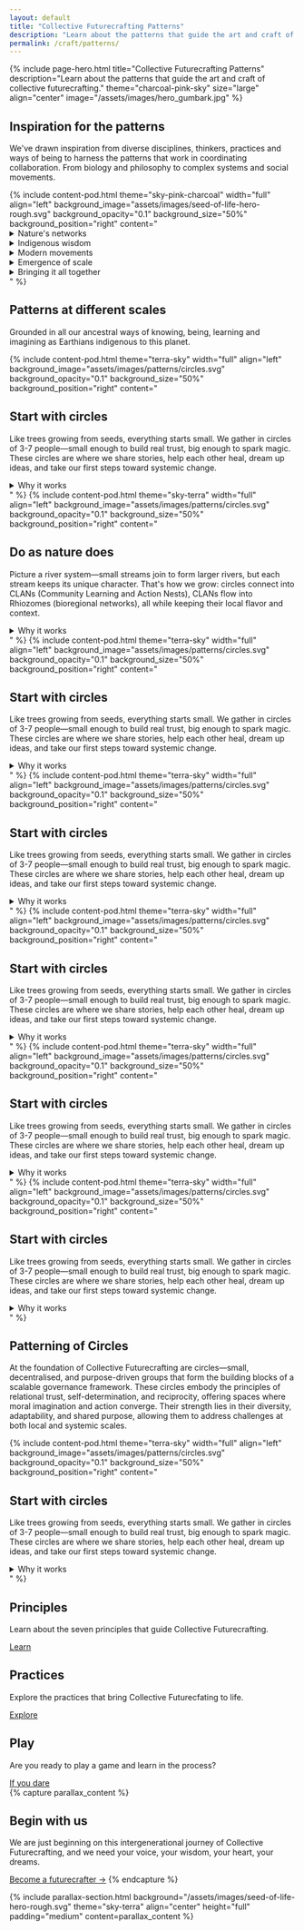 ```yaml
---
layout: default
title: "Collective Futurecrafting Patterns"
description: "Learn about the patterns that guide the art and craft of collective futurecrafting."
permalink: /craft/patterns/
---
```


{% include page-hero.html
  title="Collective Futurecrafting Patterns"
  description="Learn about the patterns that guide the art and craft of collective futurecrafting."
  theme="charcoal-pink-sky"
  size="large"
  align="center"
  image="/assets/images/hero_gumbark.jpg"
%}

<div class="container">
  <div class="section-heading">
    <h2>Inspiration for the patterns</h2>
    <p>We've drawn inspiration from diverse disciplines, thinkers, practices and ways of being to harness the patterns that work in coordinating collaboration. From biology and philosophy to complex systems and social movements.</p>
  </div>
  {% include content-pod.html
    theme="sky-pink-charcoal"
    width="full"
    align="left"
    background_image="assets/images/seed-of-life-hero-rough.svg"
    background_opacity="0.1"
    background_size="50%"
    background_position="right"
    content="
    <details class='accordion'>
        <summary class='accordion__trigger'>Nature's networks</summary>
        <div class='accordion__content'>
            <p>In nature, the most resilient systems are not rigid hierarchies but interconnected networks—adaptive, decentralised, and deeply relational. As Merlin Sheldrake demonstrates in <a href='https://www.goodreads.com/book/show/52668915-entangled-life' target='_blank'>Entangled Life</a>, mycelial networks exemplify how interconnected systems can sustain entire ecosystems through nutrient-sharing and mutual support, even in challenging environments.</p>
            <p>Mycelial networks in forests connect trees across vast distances, sharing nutrients and information to sustain the entire ecosystem. Rivers, too, flow through watersheds, linking landscapes in dynamic patterns of movement, rhythm and regeneration. These natural systems thrive not through command and control but through a distributed natural intelligence that responds to both local and systemic needs.</p>
        </div>
    </details>
    <details class='accordion'>
        <summary class='accordion__trigger'>Indigenous wisdom</summary>
        <div class='accordion__content'>
            <p>Indigenous cultures offer profound examples of relational and cyclical forms of governance. <a href='https://www.booktopia.com.au/the-songlines-bruce-chatwin/book/9780099769910.html' target='_blank'>The Songlines</a> of Indigenous Australians, as described by Bruce Chatwin and expanded on by Tyson Yunkaporta in <a href='https://www.booktopia.com.au/sand-talk-tyson-yunkaporta/book/9780062975621.html' target='_blank'>Sand Talk</a>, are not merely maps of place but social systems for living in balance with the land, community, and the sacred.</p>
            <p>Decision-making in these traditions often occurs in circles, where voices are honoured equally, and consensus emerges through dialogue and shared understanding. These governance patterns—built on relational trust, reciprocity, and deep knowledge of place—have sustained resilience over many millennia.</p>
            <p>Indigenous wisdom also offers insights into the importance of intergenerational stewardship, where decisions are made with the seventh generation in mind. This long-term perspective ensures that actions today honour the past and protect the future.</p>
        </div>
    </details>
    <details class='accordion'>
        <summary class='accordion__trigger'>Modern movements</summary>
        <div class='accordion__content'>
            <p>In more recent contexts, patterns of close-knit collaboration have proven similarly effective. Mark Engler and Paul Engler, in <a href='https://www.booktopia.com.au/this-is-an-uprising-mark-engler/book/9781568585703.html' target='_blank'>This Is an Uprising</a>, show how decentralised organizing circles have powered social movements. General Stanley McChrystal's <a href='https://www.booktopia.com.au/team-of-teams-general-stanley-mcchrystal/book/9780241250839.html' target='_blank'>Team of Teams</a> reveals how autonomous, connected units excel in complex environments.</p>
            <p>Whether in revolutions, social movements, or military contexts, small, purpose-driven groups consistently drive systemic change. These patterns show that relational trust and decentralisation aren't just nice-to-haves—they're essential for resilience in turbulent times.</p>
        </div>
    </details>
    <details class='accordion'>
        <summary class='accordion__trigger'>Emergence of scale</summary>
        <div class='accordion__content'>
            <p>The real magic happens when these patterns scale without losing their soul. Nicholas Christakis and James Fowler's <a href='https://www.booktopia.com.au/connected-nicholas-a-christakis/book/9780316036146.html' target='_blank'>Connected</a> shows how social networks amplify collective outcomes through strong relationships. Brian Walker and David Salt's <a href='https://www.booktopia.com.au/resilience-thinking-brian-walker/book/9781597260930.html' target='_blank'>Resilience Thinking</a> confirms that decentralised systems with good feedback loops handle shocks better.</p>
            <p>This mirrors Elinor Ostrom's insights in <a href='https://www.booktopia.com.au/governing-the-commons-the-evolution-of-institutions-for-collective-action-elinor-ostrom/book/9781107569782.html' target='_blank'>Governing the Commons</a> about how multiple decision-making centers can effectively manage shared resources. Then we can also look to the work of <a href='https://www.researchgate.net/publication/376087466_Polycentric_self-governance_and_Indigenous_knowledge' target='_blank'>Anne Poelina, Shann Turnbull and Natalie Stoinboff</a> which shows how diverse voices and local networks can create adaptive governance.</p>
        </div>
    </details>
    <details class='accordion'>
        <summary class='accordion__trigger'>Bringing it all together</summary>
        <div class='accordion__content'>
            <p>Collective Futurecrafting weaves these insights into a living framework. At its heart is the circle—an ancient, universal pattern of collaboration where trust flourishes and decisions emerge naturally. These circles form the foundation of fractal collaboration, scaling from intimate Futurecrafting Circles to bioregional CLANs to global Rhiozomes.</p>
            <p>We're not building rigid hierarchies here. Instead, we're growing self-organizing systems rooted in trust and autonomy, resilient to shocks and ready to adapt. It's about creating a framework that helps us coordinate action, share resources, and craft flourishing futures together—all while staying true to these time-tested patterns of collaboration.</p>
            <p>As we experiment with these patterns, we invite you to join us in exploring how they can guide our collective futurecrafting. Together, we can weave a tapestry of collaboration that honours the wisdom of the past, the needs of the present, and the possibilities of the future.</p>
        </div>
    </details>"
%}
</div>
<div class="container">
  <div class="section-heading">
    <h2>Patterns at different scales</h2>
    <p>Grounded in all our ancestral ways of knowing, being, learning and imagining as Earthians indigenous to this planet.</p>
  </div>
  {% include content-pod.html
  theme="terra-sky"
  width="full"
  align="left"
  background_image="assets/images/patterns/circles.svg"
  background_opacity="0.1"
  background_size="50%"
  background_position="right"
  content="
  <h2>Start with circles</h2>
  <p>Like trees growing from seeds, everything starts small. We gather in circles of 3-7 people—small enough to build real trust, big enough to spark magic. These circles are where we share stories, help each other heal, dream up ideas, and take our first steps toward systemic change.</p>
  <details class='accordion'>
    <summary class='accordion__trigger'>Why it works</summary>
    <div class='accordion__content'>
      <p>Circles create natural containers for trust and authentic sharing. Throughout history, from Indigenous councils to modern peer groups, circles have proven their effectiveness at fostering deep connection and collective wisdom.</p>
      <p>Just like a campfire conversation feels different from a boardroom meeting, circles create the perfect space for genuine connection and creativity.</p>
    </div>
  </details>"
%}
{% include content-pod.html
  theme="sky-terra"
  width="full"
  align="left"
  background_image="assets/images/patterns/circles.svg"
  background_opacity="0.1"
  background_size="50%"
  background_position="right"
  content="
  <h2>Do as nature does</h2>
  <p>Picture a river system—small streams join to form larger rivers, but each stream keeps its unique character. That's how we grow: circles connect into CLANs (Community Learning and Action Nests), CLANs flow into Rhiozomes (bioregional networks), all while keeping their local flavor and context.</p>
  <details class='accordion'>
    <summary class='accordion__trigger'>Why it works</summary>
    <div class='accordion__content'>
      <p>This natural scaling lets us tackle big challenges without losing the local touch that makes solutions work.</p>
    </div>
  </details>"
%}
{% include content-pod.html
  theme="terra-sky"
  width="full"
  align="left"
  background_image="assets/images/patterns/circles.svg"
  background_opacity="0.1"
  background_size="50%"
  background_position="right"
  content="
  <h2>Start with circles</h2>
  <p>Like trees growing from seeds, everything starts small. We gather in circles of 3-7 people—small enough to build real trust, big enough to spark magic. These circles are where we share stories, help each other heal, dream up ideas, and take our first steps toward systemic change.</p>
  <details class='accordion'>
    <summary class='accordion__trigger'>Why it works</summary>
    <div class='accordion__content'>
      <p>Circles create natural containers for trust and authentic sharing. Throughout history, from Indigenous councils to modern peer groups, circles have proven their effectiveness at fostering deep connection and collective wisdom.</p>
      <p>Just like a campfire conversation feels different from a boardroom meeting, circles create the perfect space for genuine connection and creativity.</p>
    </div>
  </details>"
%}
{% include content-pod.html
  theme="terra-sky"
  width="full"
  align="left"
  background_image="assets/images/patterns/circles.svg"
  background_opacity="0.1"
  background_size="50%"
  background_position="right"
  content="
  <h2>Start with circles</h2>
  <p>Like trees growing from seeds, everything starts small. We gather in circles of 3-7 people—small enough to build real trust, big enough to spark magic. These circles are where we share stories, help each other heal, dream up ideas, and take our first steps toward systemic change.</p>
  <details class='accordion'>
    <summary class='accordion__trigger'>Why it works</summary>
    <div class='accordion__content'>
      <p>Circles create natural containers for trust and authentic sharing. Throughout history, from Indigenous councils to modern peer groups, circles have proven their effectiveness at fostering deep connection and collective wisdom.</p>
      <p>Just like a campfire conversation feels different from a boardroom meeting, circles create the perfect space for genuine connection and creativity.</p>
    </div>
  </details>"
%}
{% include content-pod.html
  theme="terra-sky"
  width="full"
  align="left"
  background_image="assets/images/patterns/circles.svg"
  background_opacity="0.1"
  background_size="50%"
  background_position="right"
  content="
  <h2>Start with circles</h2>
  <p>Like trees growing from seeds, everything starts small. We gather in circles of 3-7 people—small enough to build real trust, big enough to spark magic. These circles are where we share stories, help each other heal, dream up ideas, and take our first steps toward systemic change.</p>
  <details class='accordion'>
    <summary class='accordion__trigger'>Why it works</summary>
    <div class='accordion__content'>
      <p>Circles create natural containers for trust and authentic sharing. Throughout history, from Indigenous councils to modern peer groups, circles have proven their effectiveness at fostering deep connection and collective wisdom.</p>
      <p>Just like a campfire conversation feels different from a boardroom meeting, circles create the perfect space for genuine connection and creativity.</p>
    </div>
  </details>"
%}
{% include content-pod.html
  theme="terra-sky"
  width="full"
  align="left"
  background_image="assets/images/patterns/circles.svg"
  background_opacity="0.1"
  background_size="50%"
  background_position="right"
  content="
  <h2>Start with circles</h2>
  <p>Like trees growing from seeds, everything starts small. We gather in circles of 3-7 people—small enough to build real trust, big enough to spark magic. These circles are where we share stories, help each other heal, dream up ideas, and take our first steps toward systemic change.</p>
  <details class='accordion'>
    <summary class='accordion__trigger'>Why it works</summary>
    <div class='accordion__content'>
      <p>Circles create natural containers for trust and authentic sharing. Throughout history, from Indigenous councils to modern peer groups, circles have proven their effectiveness at fostering deep connection and collective wisdom.</p>
      <p>Just like a campfire conversation feels different from a boardroom meeting, circles create the perfect space for genuine connection and creativity.</p>
    </div>
  </details>"
%}
{% include content-pod.html
  theme="terra-sky"
  width="full"
  align="left"
  background_image="assets/images/patterns/circles.svg"
  background_opacity="0.1"
  background_size="50%"
  background_position="right"
  content="
  <h2>Start with circles</h2>
  <p>Like trees growing from seeds, everything starts small. We gather in circles of 3-7 people—small enough to build real trust, big enough to spark magic. These circles are where we share stories, help each other heal, dream up ideas, and take our first steps toward systemic change.</p>
  <details class='accordion'>
    <summary class='accordion__trigger'>Why it works</summary>
    <div class='accordion__content'>
      <p>Circles create natural containers for trust and authentic sharing. Throughout history, from Indigenous councils to modern peer groups, circles have proven their effectiveness at fostering deep connection and collective wisdom.</p>
      <p>Just like a campfire conversation feels different from a boardroom meeting, circles create the perfect space for genuine connection and creativity.</p>
    </div>
  </details>"
%}
</div>
<div class="container">
  <div class="section-heading">
    <h2>Patterning of Circles</h2>
    <p>At the foundation of Collective Futurecrafting are circles—small, decentralised, and purpose-driven groups that form the building blocks of a scalable governance framework. These circles embody the principles of relational trust, self-determination, and reciprocity, offering spaces where moral imagination and action converge. Their strength lies in their diversity, adaptability, and shared purpose, allowing them to address challenges at both local and systemic scales.</p>
  </div>
  {% include content-pod.html
  theme="terra-sky"
  width="full"
  align="left"
  background_image="assets/images/patterns/circles.svg"
  background_opacity="0.1"
  background_size="50%"
  background_position="right"
  content="
  <h2>Start with circles</h2>
  <p>Like trees growing from seeds, everything starts small. We gather in circles of 3-7 people—small enough to build real trust, big enough to spark magic. These circles are where we share stories, help each other heal, dream up ideas, and take our first steps toward systemic change.</p>
  <details class='accordion'>
    <summary class='accordion__trigger'>Why it works</summary>
    <div class='accordion__content'>
      <p>Circles create natural containers for trust and authentic sharing. Throughout history, from Indigenous councils to modern peer groups, circles have proven their effectiveness at fostering deep connection and collective wisdom.</p>
      <p>Just like a campfire conversation feels different from a boardroom meeting, circles create the perfect space for genuine connection and creativity.</p>
    </div>
  </details>"
%}
</div>
<!-- Card Content Grid -->
  <section class="content-grid">
    <div class="container">
      <div class="grid">
        <!-- Principles -->
        <div class="card card--terracotta">
          <h2>Principles</h2>
          <p>Learn about the seven principles that guide Collective Futurecrafting.</p>
          <a href="{{ '/craft/principles' | relative_url }}" class="button button--primary">Learn</a>
        </div>
        <!-- Practices -->
        <div class="card card--sun-gold">
          <h2>Practices</h2>
          <p>Explore the practices that bring Collective Futurecfating to life. </p>
          <a href="{{ '/craft/practices' | relative_url }}" class="button button--primary">Explore</a>
        </div>
        <!-- Play -->
        <div class="card card--sky-blue">
          <h2>Play</h2>
          <p>Are you ready to play a game and learn in the process?</p>
          <a href="{{ '/craft/play' | relative_url }}" class="button button--primary">If you dare</a>
        </div>
      </div>
    </div>
  </section>
{% capture parallax_content %}
<h2>Begin with us</h2>
<p>
  We are just beginning on this intergenerational journey of Collective Futurecrafting, and we need your voice, your wisdom, your heart, your dreams.
</p>
<a href="#" class='button button--primary'>Become a futurecrafter →</a>
{% endcapture %}

{% include parallax-section.html
  background="/assets/images/seed-of-life-hero-rough.svg"
  theme="sky-terra"
  align="center"
  height="full"
  padding="medium"
  content=parallax_content
%}